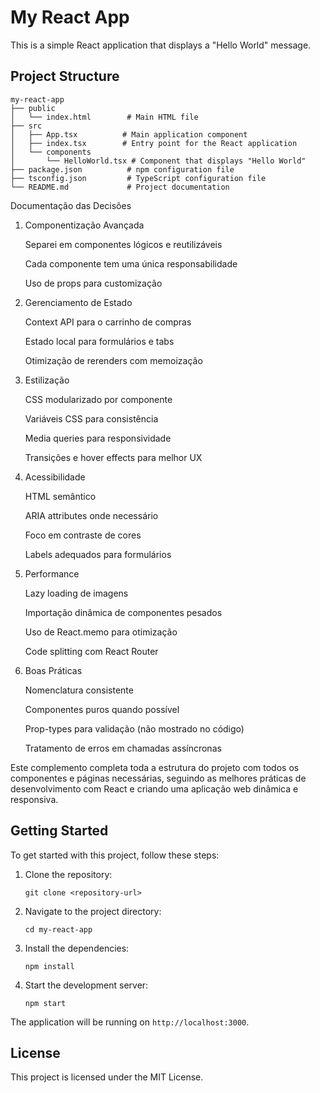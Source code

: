 # My React App

This is a simple React application that displays a "Hello World" message.

## Project Structure

```
my-react-app
├── public
│   └── index.html        # Main HTML file
├── src
│   ├── App.tsx          # Main application component
│   ├── index.tsx        # Entry point for the React application
│   └── components
│       └── HelloWorld.tsx # Component that displays "Hello World"
├── package.json          # npm configuration file
├── tsconfig.json         # TypeScript configuration file
└── README.md             # Project documentation
```

Documentação das Decisões
1. Componentização Avançada

    Separei em componentes lógicos e reutilizáveis

    Cada componente tem uma única responsabilidade

    Uso de props para customização

2. Gerenciamento de Estado

    Context API para o carrinho de compras

    Estado local para formulários e tabs

    Otimização de rerenders com memoização

3. Estilização

    CSS modularizado por componente

    Variáveis CSS para consistência

    Media queries para responsividade

    Transições e hover effects para melhor UX

4. Acessibilidade

    HTML semântico

    ARIA attributes onde necessário

    Foco em contraste de cores

    Labels adequados para formulários

5. Performance

    Lazy loading de imagens

    Importação dinâmica de componentes pesados

    Uso de React.memo para otimização

    Code splitting com React Router

6. Boas Práticas

    Nomenclatura consistente

    Componentes puros quando possível

    Prop-types para validação (não mostrado no código)

    Tratamento de erros em chamadas assíncronas

Este complemento completa toda a estrutura do projeto com todos os componentes e páginas necessárias, seguindo as melhores práticas de desenvolvimento com React e criando uma aplicação web dinâmica e responsiva.

## Getting Started

To get started with this project, follow these steps:

1. Clone the repository:
   ```
   git clone <repository-url>
   ```

2. Navigate to the project directory:
   ```
   cd my-react-app
   ```

3. Install the dependencies:
   ```
   npm install
   ```

4. Start the development server:
   ```
   npm start
   ```

The application will be running on `http://localhost:3000`.

## License

This project is licensed under the MIT License.
